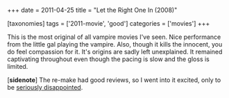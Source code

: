 +++
date = 2011-04-25
title = "Let the Right One In (2008)"

[taxonomies]
tags = ['2011-movie', 'good']
categories = ['movies']
+++

This is the most original of all vampire movies I\'ve seen. Nice
performance from the little gal playing the vampire. Also, though it
kills the innocent, you do feel compassion for it. It\'s origins are
sadly left unexplained. It remained captivating throughout even though
the pacing is slow and the gloss is limited.

\[**sidenote**\] The re-make had good reviews, so I went into it
excited, only to be [seriously disappointed].

  [seriously disappointed]: http://movies.tshepang.net/let-me-in-2010

